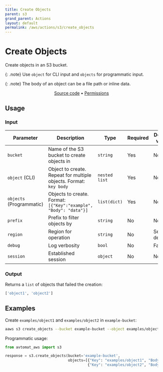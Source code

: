 ```yaml
---
title: Create Objects
parent: s3
grand_parent: Actions
layout: default
permalink: /aws/actions/s3/create_objects
---
```


# Create Objects

Create objects in an S3 bucket.

{: .note}
Use `object` for CLI input and `objects` for programmatic input.

{: .note}
The body of an object can be a file path or inline data.

<p align="center">
   <a href="https://github.com/avtomat-hub/avtomat-aws/tree/main/avtomat_aws/s3/create_objects.py">Source code</a> •
   <a href="/aws/permissions/s3/create_objects">Permissions</a>
</p>

## Usage

### Input

| Parameter                | Description                                                       | Type          | Required | Default value   |
|--------------------------|-------------------------------------------------------------------|---------------|----------|-----------------|
| `bucket`                 | Name of the S3 bucket to create objects in                        | `string`      | Yes      | None            |
| `object` (CLI)           | Object to create. Repeat for multiple objects. Format: `key body` | `nested list` | Yes      | None            |
| `objects` (Programmatic) | Objects to create. Format: `[{"Key":"example", "Body": "data"}]`  | `list(dict)`  | Yes      | None            |
| `prefix`                 | Prefix to filter objects by                                       | `string`      | No       | None            |
| `region`                 | Region for operation                                              | `string`      | No       | Session default |
| `debug`                  | Log verbosity                                                     | `bool`        | No       | False           |
| `session`                | Established session                                               | `object`      | No       | None            |

### Output

Returns a `list` of objects that failed the creation:

```python
['object1', 'object2']
```

## Examples

Create `examples/object1` and `examples/object2` in `example-bucket`:

```bash
aaws s3 create_objects --bucket example-bucket --object examples/object1 /path/to/file --object examples/object2 "inline data"
```

Programmatic usage:

```python
from avtomat_aws import s3

response = s3.create_objects(bucket='example-bucket',
                             objects=[{"Key": "examples/object1", "Body": "/path/to/file"},
                                      {"Key": "examples/object2", "Body": "inline data"}])
```